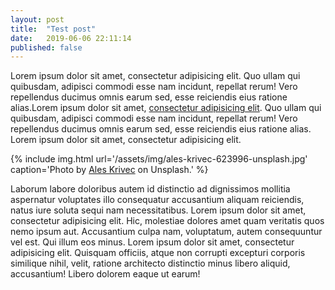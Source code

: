 ```yaml
---
layout: post
title:  "Test post"
date:   2019-06-06 22:11:14
published: false
---
```


Lorem ipsum dolor sit amet, consectetur adipisicing elit. Quo ullam qui quibusdam, adipisci commodi esse nam incidunt, repellat rerum! Vero repellendus ducimus omnis earum sed, esse reiciendis eius ratione alias.Lorem ipsum dolor sit amet, <a href="">consectetur adipisicing elit</a>. Quo ullam qui quibusdam, adipisci commodi esse nam incidunt, repellat rerum! Vero repellendus ducimus omnis earum sed, esse reiciendis eius ratione alias. Lorem ipsum dolor sit amet, consectetur adipisicing elit.

<!-- <div class="img">
	<img src="{% link /assets/img/ales-krivec-623996-unsplash.jpg %}" alt="Photo by Ales Krivec on Unsplash">
	<p class="caption">Photo by <a href="https://unsplash.com/@aleskrivec" target="_blank">Ales Krivec</a> on Unsplash.</p>
</div> -->

{% include img.html url='/assets/img/ales-krivec-623996-unsplash.jpg' caption='Photo by <a href="https://unsplash.com/@aleskrivec" target="_blank">Ales Krivec</a> on Unsplash.' %}

Laborum labore doloribus autem id distinctio ad dignissimos mollitia aspernatur voluptates illo consequatur accusantium aliquam reiciendis, natus iure soluta sequi nam necessitatibus. Lorem ipsum dolor sit amet, consectetur adipisicing elit. Hic, molestiae dolores amet quam veritatis quos nemo ipsum aut. Accusantium culpa nam, voluptatum, autem consequuntur vel est. Qui illum eos minus. Lorem ipsum dolor sit amet, consectetur adipisicing elit. Quisquam officiis, atque non corrupti excepturi corporis similique nihil, velit, ratione architecto distinctio minus libero aliquid, accusantium! Libero dolorem eaque ut earum!
